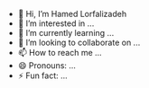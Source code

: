- 👋 Hi, I’m Hamed Lorfalizadeh
- 👀 I’m interested in ...
- 🌱 I’m currently learning ...
- 💞️ I’m looking to collaborate on ...
- 📫 How to reach me ...
- 😄 Pronouns: ...
- ⚡ Fun fact: ...

<!---
HMDLFT/HMDLFT is a ✨ special ✨ repository because its `README.md` (this file) appears on your GitHub profile.
You can click the Preview link to take a look at your changes.
--->
